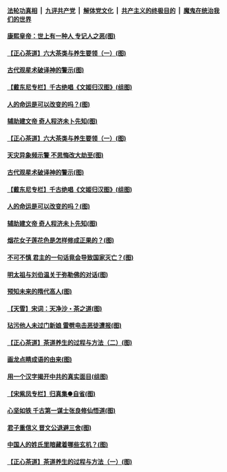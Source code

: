 

####  [法轮功真相](../../../../basic/blob/master/README.md?t=06211031) &nbsp;|&nbsp; [九评共产党](../../../../9ping.md/blob/master/README.md?t=06211031) &nbsp;|&nbsp; [解体党文化](../../../../jtdwh.md/blob/master/README.md?t=06211031)  &nbsp;|&nbsp; [共产主义的终极目的](../../../../gczydzjmd.md/blob/master/README.md?t=06211031) &nbsp;|&nbsp; [魔鬼在统治我们的世界](../../../../mgztzwmdsj.md/blob/master/README.md?t=06211031) 

#### [康熙皇帝：世上有一种人 专记人之恶(图)](../pages/p7/937141.md?t=06211031) 

#### [【正心茶道】六大茶类与养生要领（一）(图)](../pages/p7/936910.md?t=06211031) 

#### [古代观星术破译神的警示(图)](../pages/p7/936938.md?t=06211031) 

#### [【戴东尼专栏】千古绝唱《文姬归汉图》(组图)](../pages/p7/933598.md?t=06211031) 

#### [人的命运是可以改变的吗？(图)](../pages/p7/936633.md?t=06211031) 

#### [辅助建文帝 奇人程济未卜先知(图)](../pages/p7/936751.md?t=06211031) 

#### [【正心茶道】六大茶类与养生要领（一）(图)](../pages/p7/936910.md?t=06211031) 

#### [天灾异象频示警 不思悔改大劫至(图)](../pages/p7/937076.md?t=06211031) 

#### [古代观星术破译神的警示(图)](../pages/p7/936938.md?t=06211031) 

#### [【戴东尼专栏】千古绝唱《文姬归汉图》(组图)](../pages/p7/933598.md?t=06211031) 

#### [人的命运是可以改变的吗？(图)](../pages/p7/936633.md?t=06211031) 

#### [辅助建文帝 奇人程济未卜先知(图)](../pages/p7/936751.md?t=06211031) 

#### [烟花女子莲花色是怎样修成正果的？(图)](../pages/p7/936627.md?t=06211031) 

#### [不可不慎 君主的一句话竟会导致国家灭亡？(图)](../pages/p7/936921.md?t=06211031) 

#### [明太祖与刘伯温关于弥勒佛的对话(图)](../pages/p7/936918.md?t=06211031) 

#### [预知未来的隋代高人(图)](../pages/p7/936519.md?t=06211031) 

#### [【天雪】宋词：天净沙・茶之道(图)](../pages/p7/936606.md?t=06211031) 

#### [玷污他人未过门新娘 雷劈电击恶徒遭报(图)](../pages/p7/936730.md?t=06211031) 

#### [【正心茶道】茶道养生的过程与方法（二）(图)](../pages/p7/936188.md?t=06211031) 

#### [画龙点睛成语的由来(图)](../pages/p7/936521.md?t=06211031) 

#### [用一个汉字揭开中共的真实面目(组图)](../pages/p7/936605.md?t=06211031) 

#### [【宋紫凤专栏】归真集●自省(图)](../pages/p7/936715.md?t=06211031) 

#### [心坚如铁 千古第一谋士张良修仙悟道(图)](../pages/p7/936518.md?t=06211031) 

#### [君子重信义 晋文公退避三舍(图)](../pages/p7/936517.md?t=06211031) 

#### [中国人的姓氏里暗藏着哪些玄机？(图)](../pages/p7/936608.md?t=06211031) 

#### [【正心茶道】茶道养生的过程与方法（一）(图)](../pages/p7/936187.md?t=06211031) 

